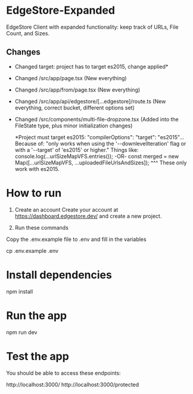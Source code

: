 # EdgeStore-Expanded
EdgeStore Client with expanded functionality: keep track of URLs, File Count, and Sizes.

## Changes
- Changed target: project has to target es2015, change applied*
- Changed /src/app/page.tsx                                (New everything)
- Changed /src/app/from/page.tsx                           (New everything)
- Changed /src/app/api/edgestore/[...edgestore]/route.ts   (New everything, correct bucket, different options set)
- Changed /src/components/multi-file-dropzone.tsx          (Added into the FileState type, plus minor initialization changes)

    *Project must target es2015: "compilerOptions": "target": "es2015"...
    Because of: "only works when using the '--downlevelIteration' flag or with a '--target' of 'es2015' or higher."
    Things like: console.log(...urlSizeMapVFS.entries()); -OR- 
    const merged = new Map([...urlSizeMapVFS, ...uploadedFileUrlsAndSizes]);
    ^^^ These only work with es2015.


# How to run

1. Create an account
Create your account at https://dashboard.edgestore.dev/ and create a new project.

2. Run these commands

Copy the .env.example file to .env
and fill in the variables

cp .env.example .env

# Install dependencies
npm install

# Run the app
npm run dev

# Test the app
You should be able to access these endpoints:

http://localhost:3000/
http://localhost:3000/protected
